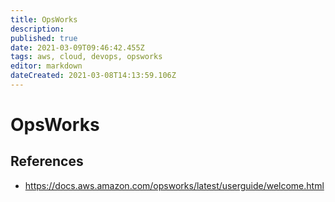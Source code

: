 ```yaml
---
title: OpsWorks
description: 
published: true
date: 2021-03-09T09:46:42.455Z
tags: aws, cloud, devops, opsworks
editor: markdown
dateCreated: 2021-03-08T14:13:59.106Z
---
```


# OpsWorks

## References

- https://docs.aws.amazon.com/opsworks/latest/userguide/welcome.html
